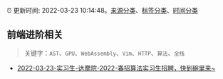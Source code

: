 :alarm_clock: 更新时间: 2022-03-23 10:14:48。[来源分类](../README.md)、[标签分类](../TAGS.md)、[时间分类](../TIMELINE.md)

## 前端进阶相关


> 关键字：`AST`、`GPU`、`WebAssembly`、`Vim`、`HTTP`、`算法`、`全栈`



- [2022-03-23-实习生-达摩院-2022-春招算法实习生招聘，快到碗里来~](https://www.v2ex.com/t/842411) 